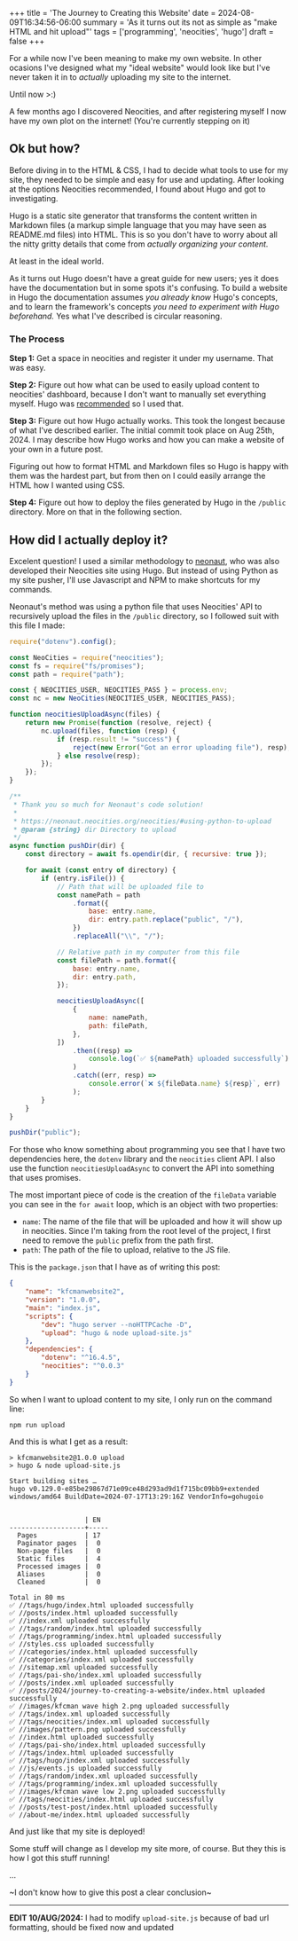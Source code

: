+++
title = 'The Journey to Creating this Website'
date = 2024-08-09T16:34:56-06:00
summary = 'As it turns out its not as simple as "make HTML and hit upload"'
tags = ['programming', 'neocities', 'hugo']
draft = false
+++

For a while now I've been meaning to make my own website. In other ocasions I've designed what my "ideal website" would look like but I've never taken it in to _actually_ uploading my site to the internet.

Until now >:\)

A few months ago I discovered Neocities, and after registering myself I now have my own plot on the internet! (You're currently stepping on it)

## Ok but how?

Before diving in to the HTML & CSS, I had to decide what tools to use for my site, they needed to be simple and easy for use and updating. After looking at the options Neocities recommended, I found about Hugo and got to investigating.

Hugo is a static site generator that transforms the content written in Markdown files (a markup simple language that you may have seen as README.md files) into HTML. This is so you don't have to worry about all the nitty gritty details that come from _actually organizing your content._

At least in the ideal world.

As it turns out Hugo doesn't have a great guide for new users; yes it does have the documentation but in some spots it's confusing. To build a website in Hugo the documentation assumes _you already know_ Hugo's concepts, and to learn the framework's concepts _you need to experiment with Hugo beforehand._ Yes what I've described is circular reasoning.

### The Process

**Step 1:** Get a space in neocities and register it under my username. That was easy.

**Step 2:** Figure out how what can be used to easily upload content to neocities' dashboard, because I don't want to manually set everything myself. Hugo was [recommended](https://neocities.org/tutorials) so I used that.

**Step 3:** Figure out how Hugo actually works. This took the longest because of what I've described earlier. The initial commit took place on Aug 25th, 2024. I may describe how Hugo works and how you can make a website of your own in a future post.

Figuring out how to format HTML and Markdown files so Hugo is happy with them was the hardest part, but from then on I could easily arrange the HTML how I wanted using CSS.

**Step 4:** Figure out how to deploy the files generated by Hugo in the `/public` directory. More on that in the following section.

## How did I actually deploy it?

Excelent question! I used a similar methodology to [neonaut](https://neonaut.neocities.org/neocities/#using-python-to-upload), who was also developed their Neocities site using Hugo. But instead of using Python as my site pusher, I'll use Javascript and NPM to make shortcuts for my commands.

Neonaut's method was using a python file that uses Neocities' API to recursively upload the files in the `/public` directory, so I followed suit with this file I made:

```js
require("dotenv").config();

const NeoCities = require("neocities");
const fs = require("fs/promises");
const path = require("path");

const { NEOCITIES_USER, NEOCITIES_PASS } = process.env;
const nc = new NeoCities(NEOCITIES_USER, NEOCITIES_PASS);

function neocitiesUploadAsync(files) {
    return new Promise(function (resolve, reject) {
        nc.upload(files, function (resp) {
            if (resp.result != "success") {
                reject(new Error("Got an error uploading file"), resp);
            } else resolve(resp);
        });
    });
}

/**
 * Thank you so much for Neonaut's code solution!
 *
 * https://neonaut.neocities.org/neocities/#using-python-to-upload
 * @param {string} dir Directory to upload
 */
async function pushDir(dir) {
    const directory = await fs.opendir(dir, { recursive: true });

    for await (const entry of directory) {
        if (entry.isFile()) {
            // Path that will be uploaded file to
            const namePath = path
                .format({
                    base: entry.name,
                    dir: entry.path.replace("public", "/"),
                })
                .replaceAll("\\", "/");

            // Relative path in my computer from this file
            const filePath = path.format({
                base: entry.name,
                dir: entry.path,
            });

            neocitiesUploadAsync([
                {
                    name: namePath,
                    path: filePath,
                },
            ])
                .then((resp) =>
                    console.log(`✅ ${namePath} uploaded successfully`)
                )
                .catch((err, resp) =>
                    console.error(`❌ ${fileData.name} ${resp}`, err)
                );
        }
    }
}

pushDir("public");
```

For those who know something about programming you see that I have two dependencies here, the `dotenv` library and the `neocities` client API. I also use the function `neocitiesUploadAsync` to convert the API into something that uses promises.

The most important piece of code is the creation of the `fileData` variable you can see in the `for await` loop, which is an object with two properties:

-   `name`: The name of the file that will be uploaded and how it will show up in neocities. Since I'm taking from the root level of the project, I first need to remove the `public` prefix from the path first.
-   `path`: The path of the file to upload, relative to the JS file.

This is the `package.json` that I have as of writing this post:

```json
{
    "name": "kfcmanwebsite2",
    "version": "1.0.0",
    "main": "index.js",
    "scripts": {
        "dev": "hugo server --noHTTPCache -D",
        "upload": "hugo & node upload-site.js"
    },
    "dependencies": {
        "dotenv": "^16.4.5",
        "neocities": "^0.0.3"
    }
}
```

So when I want to upload content to my site, I only run on the command line:

```shell
npm run upload
```

And this is what I get as a result:

```shell
> kfcmanwebsite2@1.0.0 upload
> hugo & node upload-site.js

Start building sites …
hugo v0.129.0-e85be29867d71e09ce48d293ad9d1f715bc09bb9+extended windows/amd64 BuildDate=2024-07-17T13:29:16Z VendorInfo=gohugoio


                   | EN
-------------------+-----
  Pages            | 17
  Paginator pages  |  0
  Non-page files   |  0
  Static files     |  4
  Processed images |  0
  Aliases          |  0
  Cleaned          |  0

Total in 80 ms
✅ //tags/hugo/index.html uploaded successfully
✅ //posts/index.html uploaded successfully
✅ //index.xml uploaded successfully
✅ //tags/random/index.html uploaded successfully
✅ //tags/programming/index.html uploaded successfully
✅ //styles.css uploaded successfully
✅ //categories/index.html uploaded successfully
✅ //categories/index.xml uploaded successfully
✅ //sitemap.xml uploaded successfully
✅ //tags/pai-sho/index.xml uploaded successfully
✅ //posts/index.xml uploaded successfully
✅ //posts/2024/journey-to-creating-a-website/index.html uploaded successfully
✅ //images/kfcman wave high 2.png uploaded successfully
✅ //tags/index.xml uploaded successfully
✅ //tags/neocities/index.xml uploaded successfully
✅ //images/pattern.png uploaded successfully
✅ //index.html uploaded successfully
✅ //tags/pai-sho/index.html uploaded successfully
✅ //tags/index.html uploaded successfully
✅ //tags/hugo/index.xml uploaded successfully
✅ //js/events.js uploaded successfully
✅ //tags/random/index.xml uploaded successfully
✅ //tags/programming/index.xml uploaded successfully
✅ //images/kfcman wave low 2.png uploaded successfully
✅ //tags/neocities/index.html uploaded successfully
✅ //posts/test-post/index.html uploaded successfully
✅ //about-me/index.html uploaded successfully
```

And just like that my site is deployed!

Some stuff will change as I develop my site more, of course. But they this is how I got this stuff running!

...

~I don't know how to give this post a clear conclusion~

---

**EDIT 10/AUG/2024:** I had to modify `upload-site.js` because of bad url formatting, should be fixed now and updated
